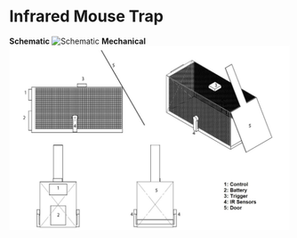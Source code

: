 # Infrared Mouse Trap
**Schematic**
![Schematic](https://user-images.githubusercontent.com/64005694/127104171-71ddc900-c956-4536-b497-284a710c636d.jpg)
**Mechanical**
![Mechanical](./mechanical.jpg)

